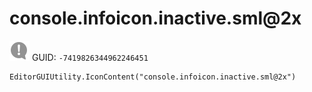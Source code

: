 # console.infoicon.inactive.sml@2x
![](/img/console.infoicon.inactive.sml@2x.png)
GUID: `-7419826344962246451`
```
EditorGUIUtility.IconContent("console.infoicon.inactive.sml@2x")
```
